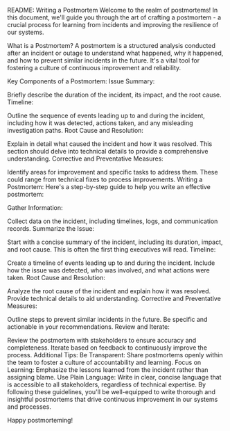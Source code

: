 README: Writing a Postmortem
Welcome to the realm of postmortems! In this document, we'll guide you through the art of crafting a postmortem - a crucial process for learning from incidents and improving the resilience of our systems.

What is a Postmortem?
A postmortem is a structured analysis conducted after an incident or outage to understand what happened, why it happened, and how to prevent similar incidents in the future. It's a vital tool for fostering a culture of continuous improvement and reliability.

Key Components of a Postmortem:
Issue Summary:

Briefly describe the duration of the incident, its impact, and the root cause.
Timeline:

Outline the sequence of events leading up to and during the incident, including how it was detected, actions taken, and any misleading investigation paths.
Root Cause and Resolution:

Explain in detail what caused the incident and how it was resolved. This section should delve into technical details to provide a comprehensive understanding.
Corrective and Preventative Measures:

Identify areas for improvement and specific tasks to address them. These could range from technical fixes to process improvements.
Writing a Postmortem:
Here's a step-by-step guide to help you write an effective postmortem:

Gather Information:

Collect data on the incident, including timelines, logs, and communication records.
Summarize the Issue:

Start with a concise summary of the incident, including its duration, impact, and root cause. This is often the first thing executives will read.
Timeline:

Create a timeline of events leading up to and during the incident. Include how the issue was detected, who was involved, and what actions were taken.
Root Cause and Resolution:

Analyze the root cause of the incident and explain how it was resolved. Provide technical details to aid understanding.
Corrective and Preventative Measures:

Outline steps to prevent similar incidents in the future. Be specific and actionable in your recommendations.
Review and Iterate:

Review the postmortem with stakeholders to ensure accuracy and completeness. Iterate based on feedback to continuously improve the process.
Additional Tips:
Be Transparent: Share postmortems openly within the team to foster a culture of accountability and learning.
Focus on Learning: Emphasize the lessons learned from the incident rather than assigning blame.
Use Plain Language: Write in clear, concise language that is accessible to all stakeholders, regardless of technical expertise.
By following these guidelines, you'll be well-equipped to write thorough and insightful postmortems that drive continuous improvement in our systems and processes.

Happy postmorteming!
